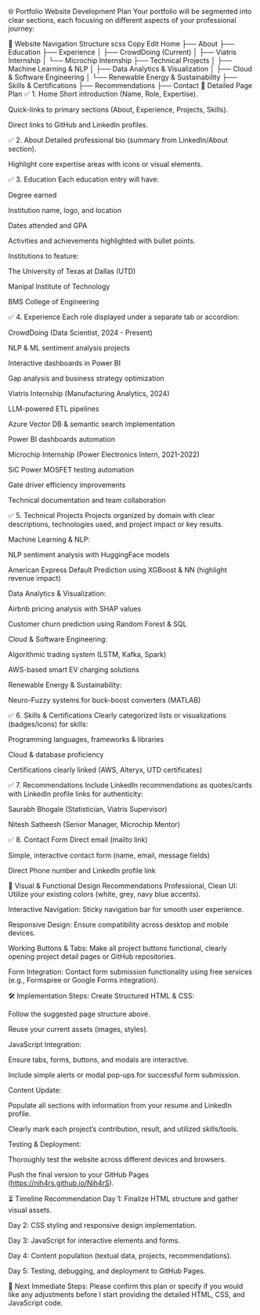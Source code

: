 🌐 Portfolio Website Development Plan
Your portfolio will be segmented into clear sections, each focusing on different aspects of your professional journey:

📌 Website Navigation Structure
scss
Copy
Edit
Home
├── About
├── Education
├── Experience
│   ├── CrowdDoing (Current)
│   ├── Viatris Internship
│   └── Microchip Internship
├── Technical Projects
│   ├── Machine Learning & NLP
│   ├── Data Analytics & Visualization
│   ├── Cloud & Software Engineering
│   └── Renewable Energy & Sustainability
├── Skills & Certifications
├── Recommendations
├── Contact
🚀 Detailed Page Plan
✅ 1. Home
Short introduction (Name, Role, Expertise).

Quick-links to primary sections (About, Experience, Projects, Skills).

Direct links to GitHub and LinkedIn profiles.

✅ 2. About
Detailed professional bio (summary from LinkedIn/About section).

Highlight core expertise areas with icons or visual elements.

✅ 3. Education
Each education entry will have:

Degree earned

Institution name, logo, and location

Dates attended and GPA

Activities and achievements highlighted with bullet points.

Institutions to feature:

The University of Texas at Dallas (UTD)

Manipal Institute of Technology

BMS College of Engineering

✅ 4. Experience
Each role displayed under a separate tab or accordion:

CrowdDoing (Data Scientist, 2024 - Present)

NLP & ML sentiment analysis projects

Interactive dashboards in Power BI

Gap analysis and business strategy optimization

Viatris Internship (Manufacturing Analytics, 2024)

LLM-powered ETL pipelines

Azure Vector DB & semantic search implementation

Power BI dashboards automation

Microchip Internship (Power Electronics Intern, 2021-2022)

SiC Power MOSFET testing automation

Gate driver efficiency improvements

Technical documentation and team collaboration

✅ 5. Technical Projects
Projects organized by domain with clear descriptions, technologies used, and project impact or key results.

Machine Learning & NLP:

NLP sentiment analysis with HuggingFace models

American Express Default Prediction using XGBoost & NN (highlight revenue impact)

Data Analytics & Visualization:

Airbnb pricing analysis with SHAP values

Customer churn prediction using Random Forest & SQL

Cloud & Software Engineering:

Algorithmic trading system (LSTM, Kafka, Spark)

AWS-based smart EV charging solutions

Renewable Energy & Sustainability:

Neuro-Fuzzy systems for buck-boost converters (MATLAB)

✅ 6. Skills & Certifications
Clearly categorized lists or visualizations (badges/icons) for skills:

Programming languages, frameworks & libraries

Cloud & database proficiency

Certifications clearly linked (AWS, Alteryx, UTD certificates)

✅ 7. Recommendations
Include LinkedIn recommendations as quotes/cards with LinkedIn profile links for authenticity:

Saurabh Bhogale (Statistician, Viatris Supervisor)

Nitesh Satheesh (Senior Manager, Microchip Mentor)

✅ 8. Contact Form
Direct email (mailto link)

Simple, interactive contact form (name, email, message fields)

Direct Phone number and LinkedIn profile link

🎨 Visual & Functional Design Recommendations
Professional, Clean UI:
Utilize your existing colors (white, grey, navy blue accents).

Interactive Navigation:
Sticky navigation bar for smooth user experience.

Responsive Design:
Ensure compatibility across desktop and mobile devices.

Working Buttons & Tabs:
Make all project buttons functional, clearly opening project detail pages or GitHub repositories.

Form Integration:
Contact form submission functionality using free services (e.g., Formspree or Google Forms integration).

🛠️ Implementation Steps:
Create Structured HTML & CSS:

Follow the suggested page structure above.

Reuse your current assets (images, styles).

JavaScript Integration:

Ensure tabs, forms, buttons, and modals are interactive.

Include simple alerts or modal pop-ups for successful form submission.

Content Update:

Populate all sections with information from your resume and LinkedIn profile.

Clearly mark each project’s contribution, result, and utilized skills/tools.

Testing & Deployment:

Thoroughly test the website across different devices and browsers.

Push the final version to your GitHub Pages (https://nih4rs.github.io/Nih4rS).

⏳ Timeline Recommendation
Day 1: Finalize HTML structure and gather visual assets.

Day 2: CSS styling and responsive design implementation.

Day 3: JavaScript for interactive elements and forms.

Day 4: Content population (textual data, projects, recommendations).

Day 5: Testing, debugging, and deployment to GitHub Pages.

🎯 Next Immediate Steps:
Please confirm this plan or specify if you would like any adjustments before I start providing the detailed HTML, CSS, and JavaScript code.







